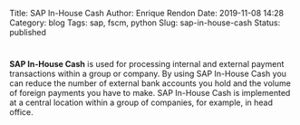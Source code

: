 Title: SAP In-House Cash
Author: Enrique Rendon
Date: 2019-11-08 14:28
Category: blog
Tags: sap, fscm, python
Slug: sap-in-house-cash
Status: published

# 

**SAP In-House Cash** is used for processing internal and external payment transactions within a group or company. By using SAP In-House Cash you can reduce the number of external bank accounts you hold and the volume of foreign payments you have to make. SAP In-House Cash is implemented at a central location within a group of companies, for example, in head office.
